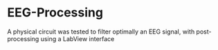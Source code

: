 # EEG-Processing
A physical circuit was tested to filter optimally an EEG signal, with post-processing using a LabView interface
